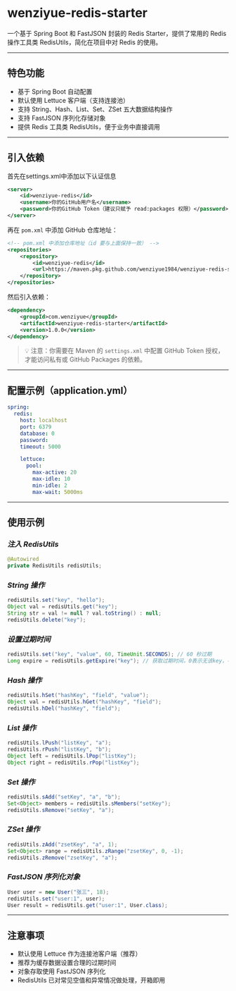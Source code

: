 # **wenziyue-redis-starter**

一个基于 Spring Boot 和 FastJSON 封装的 Redis Starter，提供了常用的 Redis 操作工具类 RedisUtils，简化在项目中对 Redis 的使用。

---

## **特色功能**

- 基于 Spring Boot 自动配置
- 默认使用 Lettuce 客户端（支持连接池）
- 支持 String、Hash、List、Set、ZSet 五大数据结构操作
- 支持 FastJSON 序列化存储对象
- 提供 Redis 工具类 RedisUtils，便于业务中直接调用
---

## **引入依赖**
首先在settings.xml中添加以下认证信息
```xml
<server>
    <id>wenziyue-redis</id>
    <username>你的GitHub用户名</username>
    <password>你的GitHub Token（建议只赋予 read:packages 权限）</password>
</server>
```

再在 `pom.xml` 中添加 GitHub 仓库地址：

```xml
<!-- pom.xml 中添加仓库地址（id 要与上面保持一致） -->
<repositories>
    <repository>
        <id>wenziyue-redis</id>
        <url>https://maven.pkg.github.com/wenziyue1984/wenziyue-redis-starter</url>
    </repository>
</repositories>
```
然后引入依赖：

```xml
<dependency>
    <groupId>com.wenziyue</groupId>
    <artifactId>wenziyue-redis-starter</artifactId>
    <version>1.0.0</version>
</dependency>
```
> 💡 注意：你需要在 Maven 的 `settings.xml` 中配置 GitHub Token 授权，才能访问私有或 GitHub Packages 的依赖。
---

## **配置示例（application.yml）**

```yml
spring:
  redis:
    host: localhost
    port: 6379
    database: 0
    password: 
    timeout: 5000

    lettuce:
      pool:
        max-active: 20
        max-idle: 10
        min-idle: 2
        max-wait: 5000ms
```
---

## **使用示例**

### ***注入 RedisUtils***

```java
@Autowired
private RedisUtils redisUtils;
```

### ***String 操作***

```java
redisUtils.set("key", "hello");
Object val = redisUtils.get("key");
String str = val != null ? val.toString() : null;
redisUtils.delete("key");
```

### ***设置过期时间***

```java
redisUtils.set("key", "value", 60, TimeUnit.SECONDS); // 60 秒过期
Long expire = redisUtils.getExpire("key"); // 获取过期时间，0表示无该key，-1表示永久有效
```

### ***Hash 操作***

```java
redisUtils.hSet("hashKey", "field", "value");
Object val = redisUtils.hGet("hashKey", "field");
redisUtils.hDel("hashKey", "field");
```

### ***List 操作***

```java
redisUtils.lPush("listKey", "a");
redisUtils.rPush("listKey", "b");
Object left = redisUtils.lPop("listKey");
Object right = redisUtils.rPop("listKey");
```

### ***Set 操作***

```java
redisUtils.sAdd("setKey", "a", "b");
Set<Object> members = redisUtils.sMembers("setKey");
redisUtils.sRemove("setKey", "a");
```

### ***ZSet 操作***

```java
redisUtils.zAdd("zsetKey", "a", 1);
Set<Object> range = redisUtils.zRange("zsetKey", 0, -1);
redisUtils.zRemove("zsetKey", "a");
```

### ***FastJSON 序列化对象***

```java
User user = new User("张三", 18);
redisUtils.set("user:1", user);
User result = redisUtils.get("user:1", User.class);
```
---

## **注意事项**

- 默认使用 Lettuce 作为连接池客户端（推荐）
- 推荐为缓存数据设置合理的过期时间
- 对象存取使用 FastJSON 序列化
- RedisUtils 已对常见空值和异常情况做处理，开箱即用